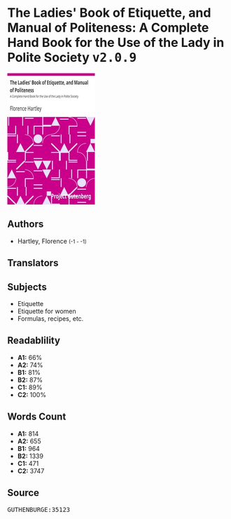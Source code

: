 # The Ladies' Book of Etiquette, and Manual of Politeness: A Complete Hand Book for the Use of the Lady in Polite Society <kbd>v2.0.9</kbd>

![](./cover.medium.jpg "")

## Authors


 - Hartley, Florence <small>(-1 - -1)</small>

## Translators



## Subjects


 - Etiquette
 - Etiquette for women
 - Formulas, recipes, etc.

## Readablility


 - **A1:** 66%
 - **A2:** 74%
 - **B1:** 81%
 - **B2:** 87%
 - **C1:** 89%
 - **C2:** 100%

## Words Count


 - **A1:** 814
 - **A2:** 655
 - **B1:** 964
 - **B2:** 1339
 - **C1:** 471
 - **C2:** 3747

## Source


<kbd>GUTHENBURGE:35123</kbd>
